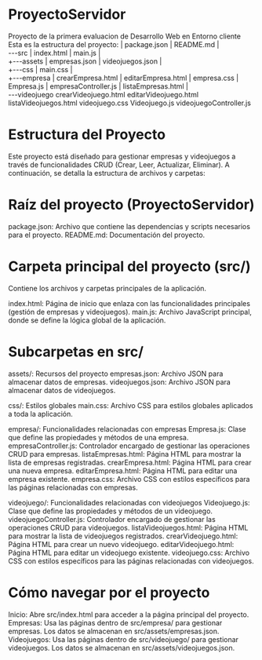 # ProyectoServidor
Proyecto de la primera evaluacion de Desarrollo Web en Entorno cliente
Esta es la estructura del proyecto:
|   package.json
|   README.md
|   
\---src
    |   index.html
    |   main.js
    |   
    +---assets
    |       empresas.json
    |       videojuegos.json
    |       
    +---css
    |       main.css
    |       
    +---empresa
    |       crearEmpresa.html
    |       editarEmpresa.html
    |       empresa.css
    |       Empresa.js
    |       empresaController.js
    |       listaEmpresas.html
    |       
    \---videojuego
            crearVideojuego.html
            editarVideojuego.html
            listaVideojuegos.html
            videojuego.css
            Videojuego.js
            videojuegoController.js
            
# Estructura del Proyecto
Este proyecto está diseñado para gestionar empresas y videojuegos a través de funcionalidades CRUD (Crear, Leer, Actualizar, Eliminar). A continuación, se detalla la estructura de archivos y carpetas:

# Raíz del proyecto (ProyectoServidor\)
package.json: Archivo que contiene las dependencias y scripts necesarios para el proyecto.
README.md: Documentación del proyecto.

# Carpeta principal del proyecto (src/)
Contiene los archivos y carpetas principales de la aplicación.

index.html: Página de inicio que enlaza con las funcionalidades principales (gestión de empresas y videojuegos).
main.js: Archivo JavaScript principal, donde se define la lógica global de la aplicación.

# Subcarpetas en src/

assets/: Recursos del proyecto
empresas.json: Archivo JSON para almacenar datos de empresas.
videojuegos.json: Archivo JSON para almacenar datos de videojuegos.

css/: Estilos globales
main.css: Archivo CSS para estilos globales aplicados a toda la aplicación.

empresa/: Funcionalidades relacionadas con empresas
Empresa.js: Clase que define las propiedades y métodos de una empresa.
empresaController.js: Controlador encargado de gestionar las operaciones CRUD para empresas.
listaEmpresas.html: Página HTML para mostrar la lista de empresas registradas.
crearEmpresa.html: Página HTML para crear una nueva empresa.
editarEmpresa.html: Página HTML para editar una empresa existente.
empresa.css: Archivo CSS con estilos específicos para las páginas relacionadas con empresas.

videojuego/: Funcionalidades relacionadas con videojuegos
Videojuego.js: Clase que define las propiedades y métodos de un videojuego.
videojuegoController.js: Controlador encargado de gestionar las operaciones CRUD para videojuegos.
listaVideojuegos.html: Página HTML para mostrar la lista de videojuegos registrados.
crearVideojuego.html: Página HTML para crear un nuevo videojuego.
editarVideojuego.html: Página HTML para editar un videojuego existente.
videojuego.css: Archivo CSS con estilos específicos para las páginas relacionadas con videojuegos.

# Cómo navegar por el proyecto
Inicio: Abre src/index.html para acceder a la página principal del proyecto.
Empresas:
Usa las páginas dentro de src/empresa/ para gestionar empresas.
Los datos se almacenan en src/assets/empresas.json.
Videojuegos:
Usa las páginas dentro de src/videojuego/ para gestionar videojuegos.
Los datos se almacenan en src/assets/videojuegos.json.